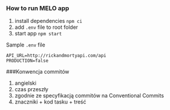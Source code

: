 ### How to run MELO app

1. install dependencies `npm ci`
2. add `.env` file to root folder
3. start app `npm start`

Sample `.env` file

```
API_URL=http://rickandmortyapi.com/api
PRODUCTION=false
```

###Konwencja commitów

1. angielski
2. czas przeszły
3. zgodnie ze specyfikacją commitów na Conventional Commits
4. znaczniki + kod tasku + treść
